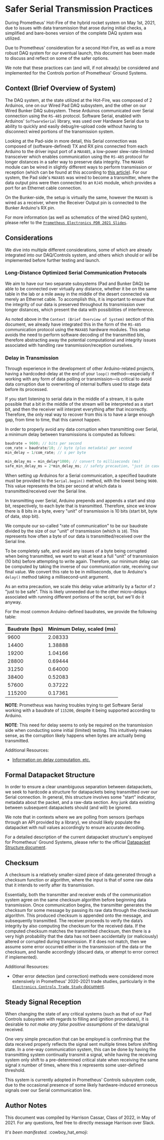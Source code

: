 
# Safer Serial Transmission Practices

During Prometheus' Hot-Fire of the hybrid rocket system on May 1st, 2021, due to issues with data transmission that arose during initial checks, a simplified and bare-bones version of the complete DAQ system was utilized.

Due to Prometheus' consideration for a second Hot-Fire, as well as a more robust DAQ system for our eventual launch, this document has been made to discuss and reflect on some of the safer options.

We note that these practices can (and will, if not already) be considered and implemented for the Controls portion of Prometheus' Ground Systems.

## Context (Brief Overview of System)
The DAQ system, at the state utilized at the Hot-Fire, was composed of 2 Arduinos, one on our Wired Pad DAQ subsystem, and the other on our Wired Bunker DAQ subsystem. These Arduinos communicated over Serial connection using the `RS-485` protocol. Software Serial, enabled with Arduinos' `SoftwareSerial` library, was used over Hardware Serial due to ability to quickly and easily debug/re-upload code without having to disconnect wired portions of the transmission system.

Looking at the Pad-side in more detail, this Serial connection was composed of (software-defined) TX and RX pins connected from each Arduino to the driver input port of a `MAX485`, a low-power slew-rate-limited transceiver which enables communication using the `RS-485`  protocol for longer distances  in a safer way to preserve data integrity. The `MAX485` module can be wired in slightly different ways to perform transmission or reception (which can be found at this according to [this article](https://create.arduino.cc/projecthub/maurizfa-13216008-arthur-jogy-13216037-agha-maretha-13216095/modbus-rs-485-using-arduino-c055b5)). For our system, the Pad side's `MAX485` was wired to become a transmitter, where the data output pins were then connected to an `RJ45` module, which provides a port for an Ethernet cable connection.

On the Bunker-side, the setup is virtually the same, however the `MAX485` is wired as a receiver, where the Receiver Output pin is connected to the Bunker Arduino's RX pin.

For more information (as well as schematics of the wired DAQ system), please refer to the [`Prometheus Electronics PDR 2021 Slides`](https://docs.google.com/presentation/d/1Jdpi-pk0Zy6jeL-ZxyfDw0a2y5S16jKSPS87sjIwKoI/edit).

## Considerations
We  dive into multiple different considerations, some of which are already integrated into our DAQ/Controls system, and others which should or will be implemented before further testing and launch.

### Long-Distance Optimized Serial Communication Protocols

We aim to have our two separate subsystems (Pad and Bunker DAQ) be able to be connected over virtually any distance, whether it be on the same table in the lab or a mile away in the middle of the desert connected via merely an Ethernet cable. To accomplish this, it is important to ensure that the integrity of our data is preserved throughout its transmission over longer distances, which present the data with possibilities of interference.

As noted above in the `Context (Brief Overview of System)` section of this document, we already have integrated this in the form of the `RS-485` communication protocol using the `MAX485` hardware modules. This setup avoids the need to perform software decoding of the transmitted bits, therefore abstracting away the potential computational and integrity issues associated with handling raw transmission/reception ourselves.

### Delay in Transmission

Through experience in the development of other Arduino-related projects, having a hardcoded-delay at the end of your `loop()` method—especially if working with any form of data polling or transmission—is critical to avoid data corruption due to overwriting of internal buffers used to stage data before its processed.

If you start listening to serial data in the middle of a stream, it is quite possible that a bit in the middle of the stream will be interpreted as a start bit, and then the receiver will interpret everything after that incorrectly. Therefore, the only real way to recover from this is to have a large enough gap, from time to time, that this cannot happen.

In order to properly avoid any data corruption when transmitting over Serial, a minimum delay between transmissions is computed as follows:

```c
baudrate = 9600; // bits per second
com_rate = baudrate/10; // byte (plus metadata) per second
min_delay = 1/com_rate; // s per byte

min_delay_ms = min_delay*1000; // convert to milliseconds (ms)
safe_min_delay_ms = 2*min_delay_ms; // safety precaution, "just in case"
```

When setting up Arduinos for a Serial communication, a specified baudrate must be provided to the `Serial.begin()` method, with the lowest being `9600`. This value represents the bits per second at which data is transmitted/received over the Serial line.

In transmitting over Serial, Arduino prepends and appends a start and stop bit, respectively, to each byte that is transmitted. Therefore, since we know there is 8 bits in a byte, every "unit" of transmission is 10 bits (start bit, byte of data, stop bit).

We compute our so-called "rate of communication" to be our baudrate divided by the size of our "unit" of transmission (which is `10`). This represents how often a byte of our data is transmitted/received over the Serial line.

To be completely safe, and avoid any issues of a byte being corrupted when being transmitted, we want to wait at least a full "unit" of transmission (10 bits) before attempting to write again. Therefore, our minimum delay can be computed by taking the inverse of our communication rate, receiving our final value. We convert this rate to be in milliseconds, due to Arduino's `delay()` method taking a millisecond-unit argument.

As an extra precaution, we scale this delay value arbitrarily by a factor of `2` "just to be safe". This is likely unneeded due to the other micro-delays associated with running different portions of the script, but we'll do it anyway.

For the most common Arduino-defined baudrates, we provide the following table:

| Baudrate (bps) | Minimum Delay, scaled (ms) |
|--|--|
| 9600 | 2.08333 |
| 14400 | 1.38888 |
| 19200 | 1.04166 |
| 28800 | 0.69444 |
| 31250 | 0.64000 |
| 38400 | 0.52083 |
| 57600 | 0.37222 |
| 115200 | 0.17361 |

**NOTE**: Prometheus was having troubles trying to get Software Serial working with a baudrate of `115200`, despite it being supported according to Arduino.

**NOTE**: This need for delay seems to only be required on the transmission side when conducting some initial (limited) testing. This intuitively makes sense, as the corruption likely happens when bytes are actually being transmitted.

Additional Resources:
- [Information on delay computation, etc.](https://arduino.stackexchange.com/questions/1569/what-is-serial-begin9600/14146#14146)

## Formal Datapacket Structure

In order to ensure a clear unambiguous separation between datapackets, we seek to hardcode a structure for datapackets being transmitted over our Serial connection. In general, this structure involves some "start" indicator, metadata about the packet, and a raw-data section. Any junk data existing between subsequent datapackets should (and will) be ignored.

We note that in contexts where we are polling from sensors (perhaps through an API provided by a library), we should likely populate the datapacket with null values accordingly to ensure accurate decoding.

For a detailed description of the current datapacket structure's employed for Prometheus' Ground Systems, please refer to the official [Datapacket Structure document](datapacket_structure.md).

## Checksum

A checksum is a relatively smaller-sized piece of data generated through a checksum function or algorithm, where the input is that of some raw data that it intends to verify after its transmission.  
  
Essentially, both the transmitter and receiver ends of the communication system agree on the same checksum algorithm before beginning data transmission. Once communication begins, the transmitter generates the checksum for some message by passing its raw data through the checksum algorithm. This produced checksum is appended onto the message, and subsequently transmitted. The receiver proceeds to verify the data’s integrity by also computing the checksum for the received data. If the computed checksum matches the transmitted checksum, then there is a very high probability that the data has not been accidentally (or maliciously) altered or corrupted during transmission. If it does not match, then we assume some error occurred either in the transmission of the data or the checksum, and handle accordingly (discard data, or attempt to error correct if implemented).

Additional Resources:
- Other error detection (and correction) methods were considered more extensively in Prometheus' 2020-2021 trade studies, particularly in the [`Electronics Controls Trade Study` document](https://docs.google.com/document/d/1m9FSp2kkbptVq2HxTiYCMsausWmxnFye5hQNq3DEO6M/edit).

## Steady Signal Reception

When changing the state of any critical systems (such as that of our Pad Controls subsystem with regards to filling and ignition procedures), it is desirable to *not make any false positive assumptions* of the data/signal received.

One very simple precaution that can be employed is confirming that the data received properly reflects the signal sent multiple times before shifting state. In a one-way communication system, this can be done by having the transmitting system continually transmit a signal, while having the receiving system only shift to a  pre-determined critical state when receiving the same signal `X` number of times, where this `X` represents some user-defined threshold.

This system is currently adopted in Prometheus' Controls subsystem code, due to the occasional presence of some likely hardware-induced erroneous signals over our Serial communication line.

## Author Notes
This document was compiled by Harrison Cassar, Class of 2022, in May of 2021. For any questions, feel free to directly message Harrison over Slack.

*It's been manifested.*
:cowboy_hat_emoji: